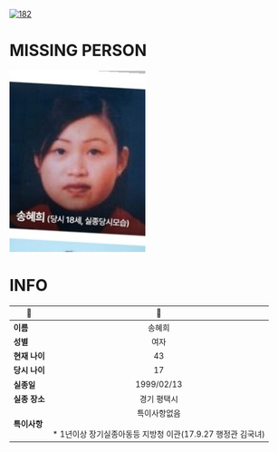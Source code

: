 [![182](https://img.shields.io/badge/%EC%8B%A4%EC%A2%85%EC%8B%A0%EA%B3%A0%EB%8A%94%20%EA%B5%AD%EB%B2%88%EC%97%86%EC%9D%B4-182-blue)](http://safe182.go.kr/index.do)

# MISSING PERSON

<img src="./missing_person.jpg">

# INFO

|🔑|💎|
|--|:--:|
|**이름**|송혜희|
|**성별**|여자|
|**현재 나이**|43|
|**당시 나이**|17|
|**실종일**|1999/02/13|
|**실종 장소**|경기 평택시|
|**특이사항**|특이사항없음</br></br>* 1년이상 장기실종아동등 지방청 이관(17.9.27 행정관 김국녀)|
